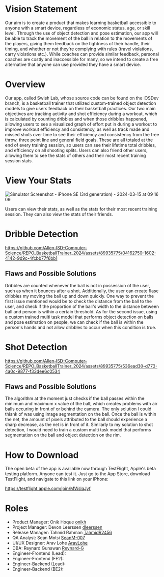# Vision Statement

Our aim is to create a product that makes learning basketball accessible to anyone with a smart device, regardless of economic status, age, or skill level. Through the use of object detection and pose estimation, our app will be able to track the movement of the ball in relation to the movements of the players, giving them feedback on the tightness of their handle, their timing, and whether or not they're complying with rules (travel violations, carry violations etc.). While coaches can provide similar feedback, personal coaches are costly and inaccessible for many, so we intend to create a free alternative that anyone can use provided they have a smart device.

# Overview

Our app, called Swish Lab, whose source code can be found on the iOSDev branch, is a basketball trainer that utilized custom-trained object detection models to give users feedback on their basketball practices. Our two main objectives are tracking activity and shot efficiency during a workout, which is calculated by counting dribbles and when those dribbles happened, allowing users to see a visualized graph of effort put in during a workout to improve workout efficiency and consistency, as well as track made and missed shots over time to see their efficiency and consistency from the free throw, three point line and general field goals. These are all totaled at the end of every training session, so users can see their lifetime total dribbles, and efficiency on all shooting splits. Users can also friend other users, allowing them to see the stats of others and their most recent training session stats.

# View Your Stats

![Simulator Screenshot - iPhone SE (3rd generation) - 2024-03-15 at 09 16 09](https://github.com/Allen-ISD-Computer-Science/REPO_BasketballTrainer_2024/assets/89935775/1d03d907-2591-4bae-9241-163041688ae4)

Users can view their stats, as well as the stats for their most recent training session. They can also view the stats of their friends.

# Dribble Detection


https://github.com/Allen-ISD-Computer-Science/REPO_BasketballTrainer_2024/assets/89935775/04162750-1602-4142-9d9c-4fcbb77f6bb1


## Flaws and Possible Solutions ##
 Dribbles are counted whenever the ball is not in possession of the user, such as when it bounces after a shot. Additionally, the user can create flase dribbles my moving the ball up and down quickly. 
 One way to prevent the first issue mentioned would be to check the distance from the ball to the user, and check if the proportion of the ball's width to the distance between ball and person is within a certain threshold. As for the second issue, using a custom trained multi task model that performs object detection on balls and pose estimation on people, we can check if the ball is within the person's hands and not allow dribbles to occur when this condition is true.

# Shot Detection


https://github.com/Allen-ISD-Computer-Science/REPO_BasketballTrainer_2024/assets/89935775/536ead30-d773-4a0c-9877-f33dee6c0534


## Flaws and Possible Solutions ##

The algorithm at the moment just checks if the ball passes within the minimum and maximum x value of the ball, which creates problems with air balls occuring in front of or behind the camera. The only solution I could thisnk of was using image segmentation on the ball. Once the ball is within the net, the amount of pixels attributed to the ball should experience a sharp decrease, as the net is in front of it. Similarly to my solution to shot detection, I would need to train a custom multi task model that performs segmentation on the ball and object detection on the rim.

# How to Download

The open beta of the app is available now through TestFlight, Apple's beta testing platform. Anyone can test it. Just go to the App Store, download TestFlight, and navigate to this link on your iPhone: 

https://testflight.apple.com/join/MWslqJyf
 
# Roles

- Product Manager: Onik Hoque [onikh](https://www.codermerlin.com/users/onik-hoque/Digital%20Portfolio/index.html)
- Project Manager: Devon Leerssen [dleerssen](https://www.codermerlin.com/users/devon-leerssen/Digital%20Portfolio/index.html)
- Release Manager: Tahmid Rahman [TahmidR2456](https://www.codermerlin.com/users/tahmid-rahman/Digital%20Portfolio/index.html)
- QA Analyst: Sean Motsi [SeanM-007](https://codermerlin.academy/users/sean-motsi/Digital%20Portfolio) 
- UI/UX Designer: Arav Lohe [AravLohe](https://codermerlin.academy/users/arav-lohe/Digital%20Portfolio/index.html)
- DBA: Reynard Gunawan [Reynard-G](https://codermerlin.academy/users/reynard-gunawan/Digital%20Portfolio/index.html)
- Engineer-Frontend (Lead):
- Engineer-Frontend (FE2):
- Engineer-Backend (Lead):
- Engineer-Backend (BE2):
